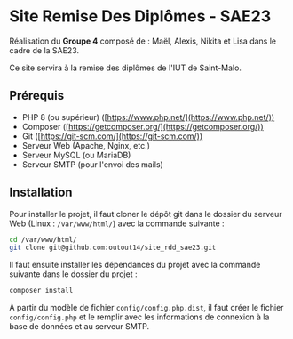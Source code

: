 # Site Remise Des Diplômes - SAE23
Réalisation du **Groupe 4** composé de : Maël, Alexis, Nikita et Lisa dans le cadre de la SAE23.

Ce site servira à la remise des diplômes de l'IUT de Saint-Malo.

## Prérequis

- PHP 8 (ou supérieur) ([https://www.php.net/](https://www.php.net/))
- Composer ([https://getcomposer.org/](https://getcomposer.org/))
- Git ([https://git-scm.com/](https://git-scm.com/))
- Serveur Web (Apache, Nginx, etc.)
- Serveur MySQL (ou MariaDB)
- Serveur SMTP (pour l'envoi des mails)

## Installation

Pour installer le projet, il faut cloner le dépôt git dans le dossier du serveur Web (Linux : ``/var/www/html/``) avec la commande suivante :

  ```bash
  cd /var/www/html/
  git clone git@github.com:outout14/site_rdd_sae23.git
  ```

Il faut ensuite installer les dépendances du projet avec la commande suivante dans le dossier du projet :

  ```bash
  composer install
  ```

À partir du modèle de fichier ``config/config.php.dist``, il faut créer le fichier ``config/config.php`` et le remplir avec les informations de connexion à la base de données et au serveur SMTP.
